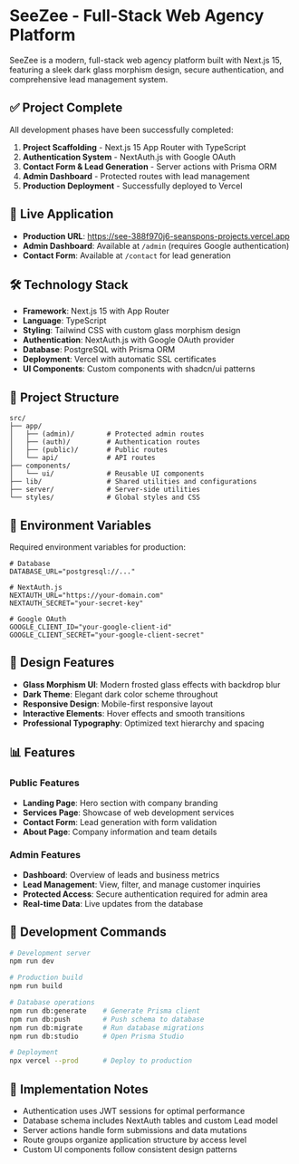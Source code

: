 # SeeZee - Full-Stack Web Agency Platform

SeeZee is a modern, full-stack web agency platform built with Next.js 15, featuring a sleek dark glass morphism design, secure authentication, and comprehensive lead management system.

## ✅ Project Complete

All development phases have been successfully completed:

1. **Project Scaffolding** - Next.js 15 App Router with TypeScript
2. **Authentication System** - NextAuth.js with Google OAuth
3. **Contact Form & Lead Generation** - Server actions with Prisma ORM
4. **Admin Dashboard** - Protected routes with lead management
5. **Production Deployment** - Successfully deployed to Vercel

## 🚀 Live Application

- **Production URL**: https://see-388f970j6-seanspons-projects.vercel.app
- **Admin Dashboard**: Available at `/admin` (requires Google authentication)
- **Contact Form**: Available at `/contact` for lead generation

## 🛠 Technology Stack

- **Framework**: Next.js 15 with App Router
- **Language**: TypeScript
- **Styling**: Tailwind CSS with custom glass morphism design
- **Authentication**: NextAuth.js with Google OAuth provider
- **Database**: PostgreSQL with Prisma ORM
- **Deployment**: Vercel with automatic SSL certificates
- **UI Components**: Custom components with shadcn/ui patterns

## 📁 Project Structure

```
src/
├── app/
│   ├── (admin)/        # Protected admin routes
│   ├── (auth)/         # Authentication routes
│   ├── (public)/       # Public routes
│   └── api/            # API routes
├── components/
│   └── ui/             # Reusable UI components
├── lib/                # Shared utilities and configurations
├── server/             # Server-side utilities
└── styles/             # Global styles and CSS
```

## 🔐 Environment Variables

Required environment variables for production:

```env
# Database
DATABASE_URL="postgresql://..."

# NextAuth.js
NEXTAUTH_URL="https://your-domain.com"
NEXTAUTH_SECRET="your-secret-key"

# Google OAuth
GOOGLE_CLIENT_ID="your-google-client-id"
GOOGLE_CLIENT_SECRET="your-google-client-secret"
```

## 🎨 Design Features

- **Glass Morphism UI**: Modern frosted glass effects with backdrop blur
- **Dark Theme**: Elegant dark color scheme throughout
- **Responsive Design**: Mobile-first responsive layout
- **Interactive Elements**: Hover effects and smooth transitions
- **Professional Typography**: Optimized text hierarchy and spacing

## 📊 Features

### Public Features
- **Landing Page**: Hero section with company branding
- **Services Page**: Showcase of web development services
- **Contact Form**: Lead generation with form validation
- **About Page**: Company information and team details

### Admin Features
- **Dashboard**: Overview of leads and business metrics
- **Lead Management**: View, filter, and manage customer inquiries
- **Protected Access**: Secure authentication required for admin area
- **Real-time Data**: Live updates from the database

## 🚀 Development Commands

```bash
# Development server
npm run dev

# Production build
npm run build

# Database operations
npm run db:generate    # Generate Prisma client
npm run db:push        # Push schema to database
npm run db:migrate     # Run database migrations
npm run db:studio      # Open Prisma Studio

# Deployment
npx vercel --prod      # Deploy to production
```

## 📝 Implementation Notes

- Authentication uses JWT sessions for optimal performance
- Database schema includes NextAuth tables and custom Lead model
- Server actions handle form submissions and data mutations
- Route groups organize application structure by access level
- Custom UI components follow consistent design patterns